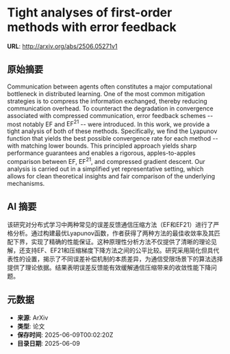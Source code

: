 # Tight analyses of first-order methods with error feedback

**URL**: http://arxiv.org/abs/2506.05271v1

## 原始摘要

Communication between agents often constitutes a major computational
bottleneck in distributed learning. One of the most common mitigation
strategies is to compress the information exchanged, thereby reducing
communication overhead. To counteract the degradation in convergence associated
with compressed communication, error feedback schemes -- most notably
$\mathrm{EF}$ and $\mathrm{EF}^{21}$ -- were introduced. In this work, we
provide a tight analysis of both of these methods. Specifically, we find the
Lyapunov function that yields the best possible convergence rate for each
method -- with matching lower bounds. This principled approach yields sharp
performance guarantees and enables a rigorous, apples-to-apples comparison
between $\mathrm{EF}$, $\mathrm{EF}^{21}$, and compressed gradient descent. Our
analysis is carried out in a simplified yet representative setting, which
allows for clean theoretical insights and fair comparison of the underlying
mechanisms.


## AI 摘要

该研究对分布式学习中两种常见的误差反馈通信压缩方法（EF和EF21）进行了严格分析。通过构建最优Lyapunov函数，作者获得了两种方法的最佳收敛率及其匹配下界，实现了精确的性能保证。这种原理性分析方法不仅提供了清晰的理论见解，还支持EF、EF21和压缩梯度下降方法之间的公平比较。研究采用简化但具代表性的设置，揭示了不同误差补偿机制的本质差异，为通信受限场景下的算法选择提供了理论依据。结果表明误差反馈能有效缓解通信压缩带来的收敛性能下降问题。

## 元数据

- **来源**: ArXiv
- **类型**: 论文
- **保存时间**: 2025-06-09T00:02:20Z
- **目录日期**: 2025-06-09
